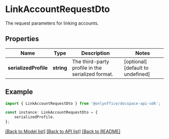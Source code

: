 # LinkAccountRequestDto

The request parameters for linking accounts.

## Properties

Name | Type | Description | Notes
------------ | ------------- | ------------- | -------------
**serializedProfile** | **string** | The third-party profile in the serialized format. | [optional] [default to undefined]

## Example

```typescript
import { LinkAccountRequestDto } from '@onlyoffice/docspace-api-sdk';

const instance: LinkAccountRequestDto = {
    serializedProfile,
};
```

[[Back to Model list]](../README.md#documentation-for-models) [[Back to API list]](../README.md#documentation-for-api-endpoints) [[Back to README]](../README.md)

